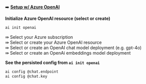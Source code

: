 ➡️ [**Setup w/ Azure OpenAI**](todo.md#chapter-2-setup-w-azure-openai)

**Initialize Azure OpenAI resource (select or create)**  
```bash
ai init openai
```

⇛ Select your Azure subscription  
⇛ Select or create your Azure OpenAI resource  
⇛ Select or create an OpenAI chat model deployment (e.g. gpt-4o)  
⇛ Select or create an OpenAi embeddings model deployment  

**See the persisted config from `ai init openai`**  
```bash
ai config @chat.endpoint
ai config @chat.key
```

